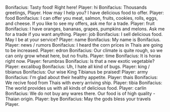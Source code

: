 Bonifacius: Tasty food! Right here!
Player: hi
Bonifacius: Thousands greetings, Player. How may I help you? I have delicious food to offer.
Player: food
Bonifacius: I can offer you meat, salmon, fruits, cookies, rolls, eggs, and cheese. If you like to see my offers, ask me for a trade.
Player: fruit
Bonifacius: I have oranges, bananas, grapes, pumpkins and melons. Ask me for a trade if you want anything.
Player: job
Bonifacius: I sell delicious food. May I be at your service?
Player: name
Bonifacius: My name is Bonifacius.
Player: news / rumors
Bonifacius: I heard the corn prices in Thais are going to be increased.
Player: edron
Bonifacius: Our climate is quite rough, so we can only grow wheat here, but no fruits.
Player: time
Bonifacius: It is horas right now.
Player: ferumbras
Bonifacius: Is that a new exotic vegetable?
Player: excalibug
Bonifacius: Uh, I hate all kind of bugs.
Player: king / tibianus
Bonifacius: Our wise King Tibianus be praised!
Player: army
Bonifacius: I'm glad about their healthy appetite.
Player: thais
Bonifacius: We recive food from Thais with every arriving ship.
Player: tibia
Bonifacius: The world provides us with all kinds of delicious food.
Player: carlin
Bonifacius: We do not buy any wares there. Our food is of high quality - Thaian origin.
Player: bye
Bonifacius: May the gods bless your travels Player.